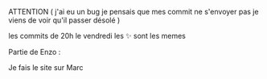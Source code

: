 ATTENTION ( j'ai eu un bug je pensais que mes commit ne s'envoyer pas je viens de voir qu'il passer désolé ) 

les commits de 20h le vendredi les :sparkles: sont les memes 

Partie de Enzo :

Je fais le site sur Marc


